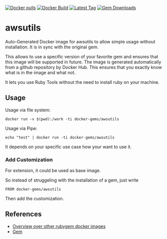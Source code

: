 [![Docker pulls](https://img.shields.io/docker/pulls/rubygem/awsutils.svg)](https://hub.docker.com/r/rubygem/awsutils/)
[![Docker Build](https://img.shields.io/docker/automated/rubygem/awsutils.svg)](https://hub.docker.com/r/rubygem/awsutils/)
[![Latest Tag](https://img.shields.io/github/tag/docker-rubygem/awsutils.svg)](https://hub.docker.com/r/rubygem/awsutils/)
[![Gem Downloads](https://img.shields.io/gem/dt/awsutils.svg)](https://rubygems.org/gems/awsutils/)
# awsutils

Auto-Generated Docker image for awsutils to allow simple usage without installation.
It is in sync with the original gem.

This allows to use a specific version of your favorite gem and ensures that this image will be supported in future.
The image is generated automatically from a github repository by Docker Hub.
This ensures that you exactly know what is in the image and what not.

It lets you use Ruby Tools without the need to install ruby on your machine.

## Usage

Usage via file system:

`docker run -v $(pwd):/work -ti docker-gems/awsutils`

Usage via Pipe:

`echo "test" | docker run -ti docker-gems/awsutils`

It depends on your specific use case how your want to use it.

### Add Customization

For extension, it could be used as base image.

So instead of struggeling with the installation of a gem, just write

`FROM docker-gems/awsutils`

Then add the customization.

## References

 - [Overview over other rubygem docker images](https://github.com/thinkbot/docker-rubygem)
 - [Gem](https://rubygems.org/gems/awsutils/)
